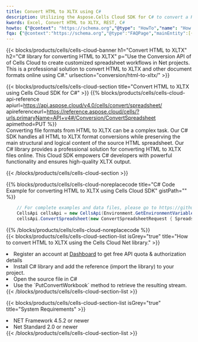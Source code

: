 ```yaml
---
title: Convert HTML to XLTX using C# 
description: Utilizing the Aspose.Cells Cloud SDK for C# to convert a HTML format file to a XLTX format file. 
kwords: Excel, Convert HTML to XLTX, REST, C#
howto: {"@context": "https://schema.org","@type": "HowTo","name": "How to convert HTML to XLTX using the Cells Cloud Net library.","description": "How to convert HTML to XLTX using the Cells Cloud Net library.","image": {"@type": "ImageObject"},"url": "/net/conversion/html-to-xltx/","step": [{ "@type": "HowToStep","name": "How to convert HTML to XLTX using the Cells Cloud Net library. step 1", "image": {"@type": "ImageObject",},"url": "/net/conversion/html-to-xltx/","text": "Register an account at <a href='https://dashboard.aspose.cloud/'>Dashboard</a> to get free API quota & authorization details",},{ "@type": "HowToStep","name": "How to convert HTML to XLTX using the Cells Cloud Net library. step 1", "image": {"@type": "ImageObject",},"url": "/net/conversion/html-to-xltx/","text": "Install C# library and add the reference (import the library) to your project.",},{ "@type": "HowToStep","name": "How to convert HTML to XLTX using the Cells Cloud Net library. step 1", "image": {"@type": "ImageObject",},"url": "/net/conversion/html-to-xltx/","text": "Open the source file in C#",},{ "@type": "HowToStep","name": "How to convert HTML to XLTX using the Cells Cloud Net library. step 1", "image": {"@type": "ImageObject",},"url": "/net/conversion/html-to-xltx/","text": "Use the `PutConvertWorkbook` method to retrieve the resulting stream.",}, ],"supply": {"@type": "HowToSupply","name": "document"},"tool": [{"@type": "HowToTool","name": "Visual Studio, Visual Studio Code, Rider "},{"@type": "HowToTool","name": "Aspose Cells"}],"totalTime": "PT6M"}
fqa: {"@context":"https://schema.org","@type":"FAQPage","mainEntity":[{"@type":"Question","name":"Why convert file formats in C# using REST API?","acceptedAnswer":{"@type":"Answer","text":"Documents are encoded in many ways, and some files may be incompatible with the software you use. To open and read such files, just convert them to appropriate file formats.<br/><ol><li>Install .NET SDK and add the reference (import the library) to your project.</li><li>Open the source file in C# using REST API.</li><li>Call the PutConvertWorkbookRequest() method, passing an output filename with required extension.</li><li>Get the result of conversion as a separate file.</li></ol>"}},{"@type":"Question","name":"What file formats can I convert with your C# library?","acceptedAnswer":{"@type":"Answer","text":"We support a variety of file formats for conversion using .NET library, including XLSX, Excel, xls , PDF, CSV, HTML, Markdown, XML, PNG, JPG, TIFF, Json, TXT and many more."}},{"@type":"Question","name":"What is the maximum allowed file size for conversion using this .NET library?","acceptedAnswer":{"@type":"Answer","text":"There are no file size limits for format conversions using .NET library."}}]}
---
```



{{< blocks/products/cells/cells-cloud-banner h1="Convert HTML to XLTX" h2="C# library for converting HTML to XLTX" p="Use the Conversion API of of Cells Cloud to create customized spreadsheet workflows in Net projects. This is a professional solution to convert HTML to XLTX and other document formats online using C#." urlsection="conversion/html-to-xltx/" >}}

{{< blocks/products/cells/cells-cloud-section  title="Convert HTML to XLTX using Cells Cloud SDK for C#" >}}
{{% blocks/products/cells/cells-cloud-api-reference  apiurl=https://api.aspose.cloud/v4.0/cells/convert/spreadsheet/  apireferenceurl=https://reference.aspose.cloud/cells/?urls.primaryName=API+v4#/Conversion/ConvertSpreadsheet  apimethod=PUT %}}
<br/>
Converting file formats from HTML to XLTX can be a complex task. Our C# SDK handles all HTML to XLTX format conversions while preserving the main structural and logical content of the source HTML spreadsheet. Our C# library provides a professional solution for converting HTML to XLTX files online. This Cloud SDK empowers C# developers with powerful functionality and ensures high-quality XLTX output.

{{< /blocks/products/cells/cells-cloud-section >}}

{{% blocks/products/cells/cells-cloud-noreplacecode title="C# Code Example for converting HTML to XLTX using Cells Cloud SDK" gistPath="" %}}
 
```cs
    // For complete examples and data files, please go to https://github.com/aspose-cells-cloud/aspose-cells-cloud-dotnet/
    CellsApi cellsApi = new CellsApi(Environment.GetEnvironmentVariable("ProductClientId"), Environment.GetEnvironmentVariable("ProductClientSecret"));
    cellsApi.ConvertSpreadsheet(new ConvertSpreadsheetRequest { Spreadsheet = "EmployeeSalesSummary.html", format = "xltx" }, "EmployeeSalesSummary.xltx");
```
 
{{% /blocks/products/cells/cells-cloud-noreplacecode  %}}
<br/>
{{< blocks/products/cells/cells-cloud-section-list isGrey="true"  title="How to convert HTML to XLTX using the Cells Cloud Net library." >}}
<li>Register an account at <a href="https://dashboard.aspose.cloud/">Dashboard</a> to get free API quota & authorization details</li>
<li>Install C# library and add the reference (import the library) to your project.</li>
<li>Open the source file in C#</li>
<li>Use the `PutConvertWorkbook` method to retrieve the resulting stream.</li>
{{< /blocks/products/cells/cells-cloud-section-list >}}

{{< blocks/products/cells/cells-cloud-section-list isGrey="true"  title="System Requirements" >}}
<li>NET Framework 4.5.2 or newer</li>
<li>Net Standard 2.0 or newer</li>
{{< /blocks/products/cells/cells-cloud-section-list >}}

